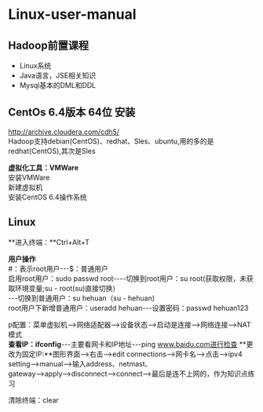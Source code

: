 # Linux-user-manual  
  
## Hadoop前置课程  
- Linux系统
- Java语言，JSE相关知识
- Mysql基本的DML和DDL

## CentOs 6.4版本  64位 安装 
http://archive.cloudera.com/cdh5/  
Hadoop支持debian(CentOS)、redhat、Sles、ubuntu,用的多的是redhat(CentOS),其次是Sles  
  
**虚拟化工具：VMWare**   
安装VMWare  
新建虚拟机  
安装CentOS 6.4操作系统 

## Linux     
**进入终端：**Ctrl+Alt+T  
  
**用户操作**  
#：表示root用户---$：普通用户  
启用root用户：sudo passwd root----切换到root用户：su root(获取权限，未获取环境变量;su - root(su)直接切换）  
---切换到普通用户：su hehuan（su - hehuan)  
root用户下新增普通用户：useradd hehuan---设置密码：passwd hehuan123  
  
p配置：菜单虚拟机-->网络适配器-->设备状态-->启动是连接-->网络连接-->NAT模式  
**查看IP：ifconfig**---主要看网卡和IP地址---ping www.baidu.com进行检查 
**更改为固定IP:**图形界面-->右击-->edit connections-->网卡名-->点击-->ipv4 setting-->manual-->输入address、netmast、  
gateway-->apply-->disconnect-->connect-->最后是连不上网的，作为知识点练习   
  
清除终端：clear



